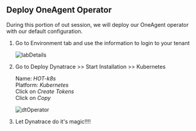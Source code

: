 ## Deploy OneAgent Operator

During this portion of out session, we will deploy our OneAgent operator with our default configuration.

1. Go to Environment tab and use the information to login to your tenant

    ![labDetails](../../assets/images/labDetails.png)

2. Go to Deploy Dynatrace >> Start Installation >> Kubernetes

    Name: *HOT-k8s*<br>
    Platform: *Kubernetes*<br>
    Click on *Create Tokens*<br>
    Click on *Copy*

    ![dtOperator](../../assets/images/dtOperator.png)

3. Let Dynatrace do it's magic!!!!

